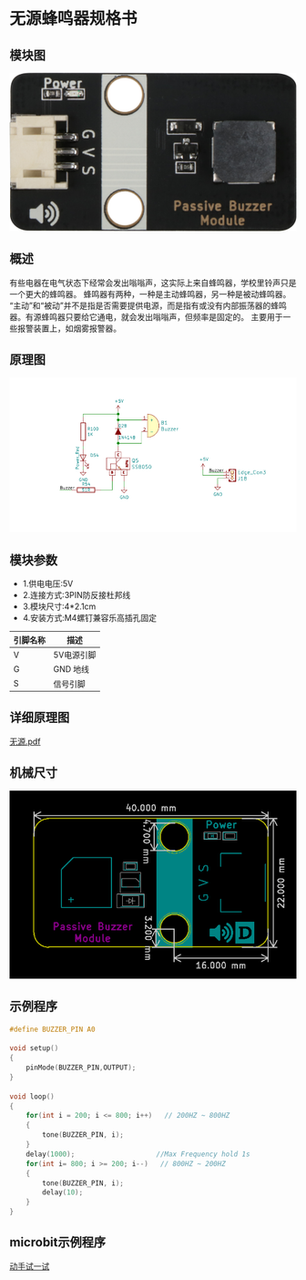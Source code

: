 # 无源蜂鸣器规格书

## 模块图
![Passive Buzzer Module](passiveBuzzerModule/PassiveBuzzerModule.png)
## 概述

​        有些电器在电气状态下经常会发出嗡嗡声，这实际上来自蜂鸣器，学校里铃声只是一个更大的蜂鸣器。 蜂鸣器有两种，一种是主动蜂鸣器，另一种是被动蜂鸣器。 “主动”和“被动”并不是指是否需要提供电源，而是指有或没有内部振荡器的蜂鸣器。有源蜂鸣器只要给它通电，就会发出嗡嗡声，但频率是固定的。 主要用于一些报警装置上，如烟雾报警器。

## 原理图

![9](passiveBuzzerModule/9.png)

## 模块参数

* 1.供电电压:5V
* 2.连接方式:3PIN防反接杜邦线
* 3.模块尺寸:4*2.1cm
* 4.安装方式:M4螺钉兼容乐高插孔固定

| 引脚名称 | 描述       |
| -------- | ---------- |
| V        | 5V电源引脚 |
| G        | GND 地线   |
| S        | 信号引脚   |

## 详细原理图

 [无源.pdf](passiveBuzzerModule/无源.pdf) 

## 机械尺寸

![14](passiveBuzzerModule/14.png)

## 示例程序

```c
#define BUZZER_PIN A0

void setup()  
{  
    pinMode(BUZZER_PIN,OUTPUT);  
}  
   
void loop()  
{  
    for(int i = 200; i <= 800; i++)   // 200HZ ~ 800HZ  
    {  
        tone(BUZZER_PIN, i);
    }  
    delay(1000);                    //Max Frequency hold 1s   
    for(int i= 800; i >= 200; i--)   // 800HZ ~ 200HZ
    {  
        tone(BUZZER_PIN, i);  
        delay(10);  
    }  
}
```

## microbit示例程序

<a href="https://makecode.microbit.org/_JMyMfiebu8gz" target="_blank">动手试一试</a>
